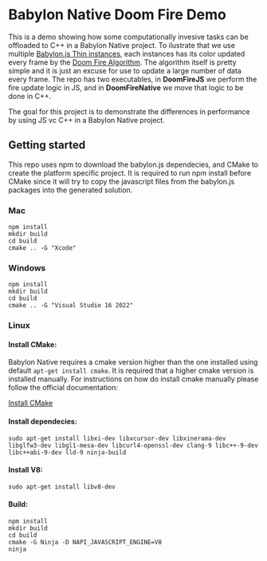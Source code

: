 # Babylon Native Doom Fire Demo

This is a demo showing how some computationally invesive tasks can be offloaded to C++ in a Babylon Native project. To ilustrate that we use multiple [Babylon.js Thin instances](https://doc.babylonjs.com/features/featuresDeepDive/mesh/copies/thinInstances), each instances has its color updated every frame by the [Doom Fire Algorithm](https://github.com/filipedeschamps/doom-fire-algorithm). The algorithm itself is pretty simple and it is just an excuse for use to update a large number of data every frame. The repo has two executables, in **DoomFireJS** we perform the fire update logic in JS, and in  **DoomFireNative** we move that logic to be done in C++. 

The goal for this project is to demonstrate the differences in performance by using JS vc C++ in a Babylon Native project. 

## Getting started

This repo uses npm to download the babylon.js dependecies, and CMake to create the platform specific project. It is required to run npm install before CMake since it will try to copy the javascript files from the babylon.js packages into the generated solution. 

### Mac
```
npm install
mkdir build
cd build
cmake .. -G "Xcode"
```

### Windows
```
npm install
mkdir build
cd build
cmake .. -G "Visual Studio 16 2022"
```

### Linux

#### Install CMake:

Babylon Native requires a cmake version higher than the one installed using default ```apt-get install cmake```. It is required that a higher cmake version is installed manually. For instructions on how do install cmake manually please follow the official documentation:

[Install CMake](https://cmake.org/install/)

#### Install dependecies:

```
sudo apt-get install libxi-dev libxcursor-dev libxinerama-dev libglfw3-dev libgl1-mesa-dev libcurl4-openssl-dev clang-9 libc++-9-dev libc++abi-9-dev lld-9 ninja-build
```

#### Install V8:

```
sudo apt-get install libv8-dev
```

#### Build:
```
npm install
mkdir build
cd build
cmake -G Ninja -D NAPI_JAVASCRIPT_ENGINE=V8
ninja
```

